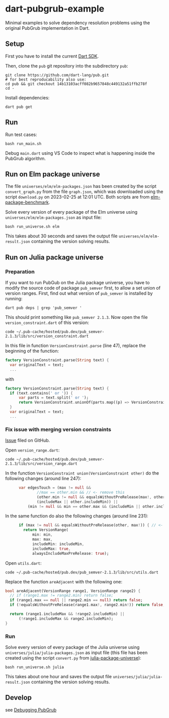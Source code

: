 # dart-pubgrub-example

Minimal examples to solve dependency resolution problems using the original PubGrub implementation in Dart.

## Setup

First you have to install the current [Dart SDK](https://dart.dev/get-dart).

Then, clone the `pub` git repository into the subdirectory `pub`:

    git clone https://github.com/dart-lang/pub.git
    # for best reproducability also use:
    cd pub && git checkout 14b13103acff082b9657848c449132a51ffb278f
    cd -

Install dependencies:

    dart pub get

## Run

Run test cases:

    bash run_main.sh

Debug `main.dart` using VS Code to inspect what is happening inside the PubGrub algorithm.

## Run on Elm package universe

The file `universes/elm/elm-packages.json` has been created by the script `convert_graph.py` from the file `graph.json`, which was downloaded using the script `download.py` on 2023-02-25 at 12:01 UTC. Both scripts are from [elm-package-benchmark](https://github.com/matlabpackages/elm-package-benchmark).

Solve every version of every package of the Elm universe using `universes/elm/elm-packages.json` as input file:

    bash run_universe.sh elm

This takes about 30 seconds and saves the output file `universes/elm/elm-result.json` containing the version solving results.

## Run on Julia package universe

### Preparation

If you want to run PubGub on the Julia package universe, you have to modify the source code of package `pub_semver`
first, to allow a set union of version ranges. First, find out what version of `pub_semver` is installed by running:

    dart pub deps | grep 'pub_semver '

This should print something like `pub_semver 2.1.3`. Now open the file `version_constraint.dart` of this version:

    code ~/.pub-cache/hosted/pub.dev/pub_semver-2.1.3/lib/src/version_constraint.dart

In this file in function `VersionConstraint.parse` (line 47), replace the beginning of the function:

```dart
factory VersionConstraint.parse(String text) {
  var originalText = text;
  ...
```

with 

```dart
factory VersionConstraint.parse(String text) {
  if (text.contains(' or ')) {
      var parts = text.split(' or ');
      return VersionConstraint.unionOf(parts.map((p) => VersionConstraint.parse(p)));
  }
  var originalText = text;
  ...
```

### Fix issue with merging version constraints

[Issue](https://github.com/dart-lang/pub_semver/issues/84) filed on GitHub.

Open `version_range.dart`:

    code ~/.pub-cache/hosted/pub.dev/pub_semver-2.1.3/lib/src/version_range.dart

In the function `VersionConstraint union(VersionConstraint other)` do the following changes (around line 247):

```dart
      var edgesTouch = (max != null &&
              //max == other.min && // <- remove this
              (other.min != null && equalsWithoutPreRelease(max!, other.min!)) && // <- add this
              (includeMax || other.includeMin)) ||
          (min != null && min == other.max && (includeMin || other.includeMax));
```

In the same function do also the following changes (around line 231):

```dart
      if (max != null && equalsWithoutPreRelease(other, max!)) { // <- this was changed
        return VersionRange(
            min: min,
            max: max,
            includeMin: includeMin,
            includeMax: true,
            alwaysIncludeMaxPreRelease: true);
```

Open `utils.dart`:

    code ~/.pub-cache/hosted/pub.dev/pub_semver-2.1.3/lib/src/utils.dart

Replace the function `areAdjacent` with the following one:

```dart
bool areAdjacent(VersionRange range1, VersionRange range2) {
  // if (range1.max != range2.min) return false;
  if (range1.max == null || range2.min == null) return false;
  if (!equalsWithoutPreRelease(range1.max!, range2.min!)) return false;

  return (range1.includeMax && !range2.includeMin) ||
      (!range1.includeMax && range2.includeMin);
}
```

### Run

Solve every version of every package of the Julia universe using `universes/julia/julia-packages.json` as input file (this file has been created using the script `convert.py` from [julia-package-universe](https://github.com/matlabpackages/julia-package-universe)):

    bash run_universe.sh julia

This takes about one hour and saves the output file `universes/julia/julia-result.json` containing the version solving results.

## Develop

see [Debugging PubGrub](debugging.md)
